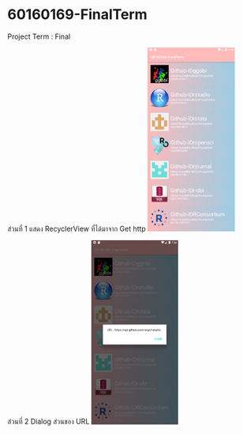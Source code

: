 # 60160169-FinalTerm
Project Term : Final

ส่วนที่ 1 แสดง RecyclerView ที่ได้มาจาก Get http
<img src="https://github.com/namchokGithub/60160169-FinalTerm/blob/master/Screenshot_1584880486.png" width = "35%">

ส่วนที่ 2 Dialog ส่วนของ URL
<img src="https://github.com/namchokGithub/60160169-FinalTerm/blob/master/Screenshot_1584880492.png" width = "35%">
